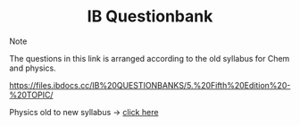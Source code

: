 <div align="center">

  # IB Questionbank

</div>

> [!NOTE]
> The questions in this link is arranged according to the old syllabus for Chem and physics.

https://files.ibdocs.cc/IB%20QUESTIONBANKS/5.%20Fifth%20Edition%20-%20TOPIC/

Physics old to new syllabus -> [click here](https://github.com/ahmedosama160/IB-Seniors-2025/blob/main/Physics%20Questions%20and%20notes.md#old-to-new-syllabus)
